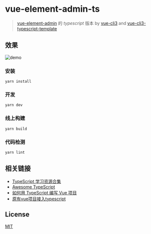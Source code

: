 # vue-element-admin-ts

>  [vue-element-admin](https://github.com/PanJiaChen/vue-element-admin) 的 *typescript* 版本 by [vue-cli3](https://cli.vuejs.org/zh/) and [vue-cli3-typescript-template](https://github.com/cklwblove/vue-cli3-typescript-template) 


## 效果

![demo](https://github.com/PanJiaChen/PanJiaChen.github.io/blob/master/images/demo.gif)

### 安装

```node
yarn install
```

### 开发

```node
yarn dev
```

### 线上构建

```node
yarn build
```

### 代码检测

```node
yarn lint
```

## 相关链接

- [TypeScript 学习资源合集](https://juejin.im/entry/5b9e4a135188255c3a2d3695)
- [Awesome TypeScript](https://github.com/semlinker/awesome-typescript)
- [如何用 TypeScript 编写 Vue 项目](https://gitbook.cn/books/5a0fdd6a0321202f017b8eb7/index.html)
- [原有vue项目接入typescript](https://blog.fundebug.com/2018/11/30/how-to-use-typescript-in-vue/)

## License

[MIT](https://github.com/cklwblove/vue-element-admin-ts/blob/master/LICENSE)
